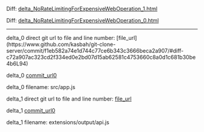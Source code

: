 Diff: [delta_NoRateLimitingForExpensiveWebOperation_1.html](./delta_NoRateLimitingForExpensiveWebOperation_1.html)

Diff: [delta_NoRateLimitingForExpensiveWebOperation_0.html](./delta_NoRateLimitingForExpensiveWebOperation_0.html)

<hr>
delta_0 direct git url to file and line number: [file_url](https://www.github.com/kasbah/git-clone-server/commit/f1eb582a74e1d744c77ce6b343c3666beca2a907/#diff-c72a907ac323cd2f334ed0e2bd07d15ab62581c4753660c8a0d1c681b30be4b6L94)

delta_0 [commit_url0](https://www.github.com/kasbah/git-clone-server/commit/f1eb582a74e1d744c77ce6b343c3666beca2a907)

delta_0 filename: src/app.js



delta_1 direct git url to file and line number: [file_url](https://www.github.com/DeviaVir/zenbot/commit/e0b073a3ec5fb26b6d700d84d44cf96611ef3f30/#diff-62df0ccb8d8702328c9dd17f0aeca0fb81807f556795c2f7d17ae762f21ddb57L45)

delta_1 [commit_url0](https://www.github.com/DeviaVir/zenbot/commit/e0b073a3ec5fb26b6d700d84d44cf96611ef3f30)

delta_1 filename: extensions/output/api.js



